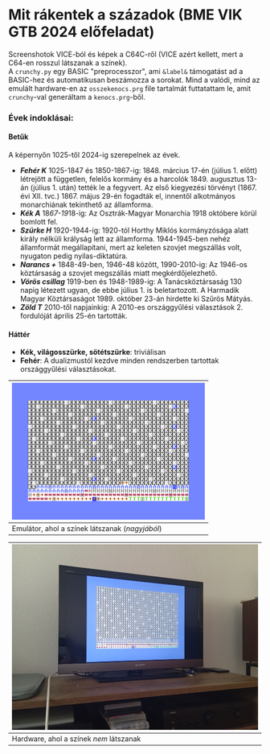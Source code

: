 # Mit rákentek a századok (BME VIK GTB 2024 előfeladat)

Screenshotok VICE-ból és képek a C64C-ről (VICE azért kellett, mert a C64-en rosszul látszanak a színek).  
A `crunchy.py` egy BASIC "preprocesszor", ami `&label&` támogatást ad a BASIC-hez és automatikusan beszámozza a sorokat. Mind a valódi, mind az emulált hardware-en az `osszekenocs.prg` file tartalmát futtatattam le, amit `crunchy`-val generáltam a `kenocs.prg`-ből.  

### Évek indoklásai:

#### Betűk
A képernyőn 1025-től 2024-ig szerepelnek az évek.
- ***Fehér K*** 1025-1847 és 1850-1867-ig: 1848. március 17-én (július 1. előtt) létrejött a független, felelős kormány és a harcolók 1849. augusztus 13-án (július 1. után) tették le a fegyvert. Az első kiegyezési törvényt (1867. évi XII. tvc.) 1867. május 29-én fogadták el, innentől alkotmányos monarchiának tekinthető az államforma.
- ***Kék A*** 18*67-19*18-ig: Az Osztrák-Magyar Monarchia 1918 októbere körül bomlott fel.
- ***Szürke H*** 1920-1944-ig: 1920-tól Horthy Miklós kormányzósága alatt király nélküli krályság lett az államforma. 1944-1945-ben nehéz államformát megállapítani, mert az keleten szovjet megszállás volt, nyugaton pedig nyilas-diktatúra.
- ***Narancs +*** 1848-49-ben, 1946-48 között, 1990-2010-ig: Az 1946-os köztársaság a szovjet megszállás miatt megkérdőjelezhető.
- ***Vörös csillag*** 1919-ben és 1948-1989-ig: A Tanácsköztársaság 130 napig létezett ugyan, de ebbe július 1. is beletartozott. A Harmadik Magyar Köztársaságot 1989. október 23-án hirdette ki Szűrös Mátyás.
- ***Zöld T*** 2010-től napjainkig: A 2010-es országgyűlési választások 2. fordulóját április 25-én tartották.

#### Háttér
- **Kék, világosszürke, sötétszürke**: triviálisan
- **Fehér**: A dualizmustól kezdve minden rendszerben tartottak országgyűlési választásokat.

|![](soft.png)|
|---|
|Emulátor, ahol a színek látszanak (_nagyjából_)|

|![](hard.jpg)|
|---|
|Hardware, ahol a színek _nem_ látszanak|
